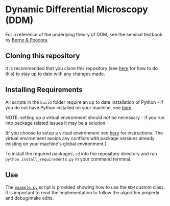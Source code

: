 # Dynamic Differential Microscopy (DDM)

For a reference of the underlying theory of DDM, see the seminal textbook by [Berne & Peocora](https://www.eng.uc.edu/~beaucag/Classes/Properties/Books/Bruce%20J.%20Berne,%20Robert%20Pecora%20-%20Dynamic%20Light%20Scattering_%20With%20Applications%20to%20Chemistry,%20Biology,%20and%20Physics-John%20Wiley%20&%20Sons,%20Inc.%20(2000).pdf).

## Cloning this repository

It is recommended that you clone this repository (see [here](https://docs.github.com/en/repositories/creating-and-managing-repositories/cloning-a-repository) for how to do this) to stay up to date with any changes made.

## Installing Requirements

All scripts in the `build` folder require an up to date installation of Python - if you do not have Python installed on your machine, see [here](https://www.python.org/downloads/).

NOTE: setting up a virtual environment should *not* be necessary - if you run into package related issues it may be a solution.

[If you choose to setup a virtual environment see [here](https://docs.python.org/3/library/venv.html) for instructions. The virtual environment avoids any conflicts with package versions already existing on your machine's global environment.]

To install the required packages, `cd` into the repository directory and run `python install_requirements.py` in your command terminal.

## Use

The [`example.py`](build/example.py) script is provided showing how to use the `DDM` custom class. It is important to read the implementation to follow the algorithm properly and debug/make edits.
